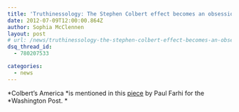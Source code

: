 ```yaml
---
title: 'Truthinessology: The Stephen Colbert effect becomes an obsession in academia'
date: 2012-07-09T12:00:00.864Z
author: Sophia McClennen
layout: post
# url: /news/truthinessology-the-stephen-colbert-effect-becomes-an-obsession-in-academia/
dsq_thread_id:
  - 780207533

categories: 
  - news
---
```

*Colbert’s America *is mentioned in this [piece][1] by Paul Farhi for the *Washington Post. *

 [1]: https://www.washingtonpost.com/lifestyle/style/truthinessology-the-stephen-colbert-effect-becomes-an-obsession-in-academia/2012/07/09/gJQAYgiHZW_story.html